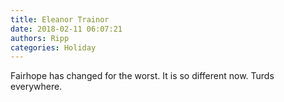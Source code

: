 ```yaml
---
title: Eleanor Trainor
date: 2018-02-11 06:07:21
authors: Ripp
categories: Holiday
---
```


 Fairhope has changed for the worst. It is so different now. Turds everywhere.